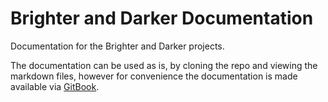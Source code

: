 # Brighter and Darker Documentation

Documentation for the Brighter and Darker projects.

The documentation can be used as is, by cloning the repo and viewing the markdown files, however for convenience the documentation is made available via [GitBook](https://brightercommand.gitbook.io/paramore-brighter-documentation/).

